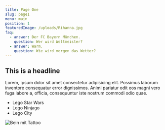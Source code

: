 ```yaml
---
title: Page One
slug: page1
menu: main
position: 1
featuredImage: /uploads/Rihanna.jpg
faq:
  - answer: Der FC Bayern München.
    question: Wer wird Weltmeister?
  - answer: Warm.
    question: Wie wird morgen das Wetter?
---
```

## This is a headline
Lorem, ipsum dolor sit amet consectetur adipisicing elit. Possimus laborum inventore consequatur error dignissimos. Animi pariatur odit eos magni vero fuga labore a, officia, consequuntur iste nostrum commodi odio quae. 

* Lego Star Wars
* Lego Ninjago
* Lego City

![Bein mit Tattoo](/uploads/Rihanna-3.jpg "Rihanna unterwegs")
